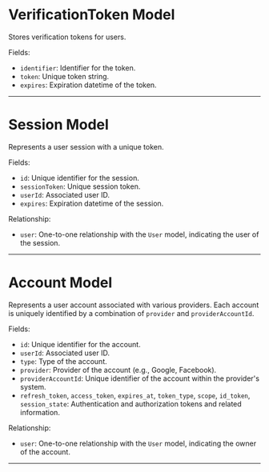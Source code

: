 
# VerificationToken Model

Stores verification tokens for users.

Fields:

- `identifier`: Identifier for the token.
- `token`: Unique token string.
- `expires`: Expiration datetime of the token.
---

# Session Model

Represents a user session with a unique token.

Fields:

- `id`: Unique identifier for the session.
- `sessionToken`: Unique session token.
- `userId`: Associated user ID.
- `expires`: Expiration datetime of the session.

Relationship:

- `user`: One-to-one relationship with the `User` model, indicating the user of the session.
---

# Account Model

Represents a user account associated with various providers. Each account is uniquely identified by a combination of `provider` and `providerAccountId`.

Fields:

- `id`: Unique identifier for the account.
- `userId`: Associated user ID.
- `type`: Type of the account.
- `provider`: Provider of the account (e.g., Google, Facebook).
- `providerAccountId`: Unique identifier of the account within the provider's system.
- `refresh_token`, `access_token`, `expires_at`, `token_type`, `scope`, `id_token`, `session_state`: Authentication and authorization tokens and related information.

Relationship:

- `user`: One-to-one relationship with the `User` model, indicating the owner of the account.

---